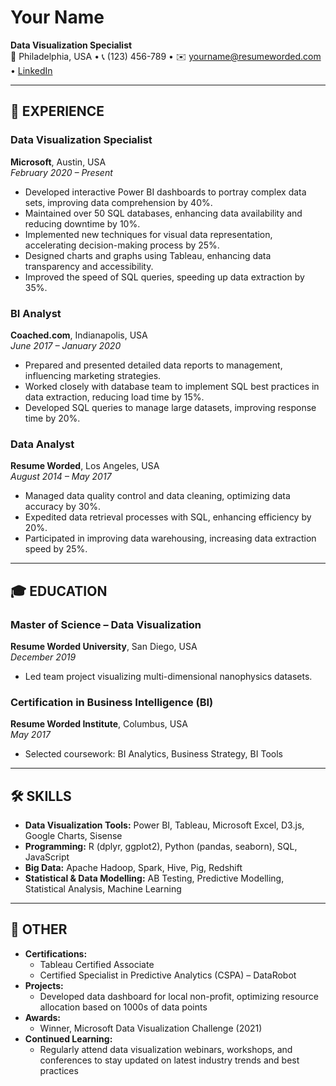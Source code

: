 # **Your Name**  
**Data Visualization Specialist**  
📍 Philadelphia, USA • 📞 (123) 456-789 • ✉️ yourname@resumeworded.com • [LinkedIn](https://linkedin.com/in/your-profile)

---

## 💼 **EXPERIENCE**

### **Data Visualization Specialist**  
**Microsoft**, Austin, USA  
*February 2020 – Present*  
- Developed interactive Power BI dashboards to portray complex data sets, improving data comprehension by 40%.  
- Maintained over 50 SQL databases, enhancing data availability and reducing downtime by 10%.  
- Implemented new techniques for visual data representation, accelerating decision-making process by 25%.  
- Designed charts and graphs using Tableau, enhancing data transparency and accessibility.  
- Improved the speed of SQL queries, speeding up data extraction by 35%.

### **BI Analyst**  
**Coached.com**, Indianapolis, USA  
*June 2017 – January 2020*  
- Prepared and presented detailed data reports to management, influencing marketing strategies.  
- Worked closely with database team to implement SQL best practices in data extraction, reducing load time by 15%.  
- Developed SQL queries to manage large datasets, improving response time by 20%.

### **Data Analyst**  
**Resume Worded**, Los Angeles, USA  
*August 2014 – May 2017*  
- Managed data quality control and data cleaning, optimizing data accuracy by 30%.  
- Expedited data retrieval processes with SQL, enhancing efficiency by 20%.  
- Participated in improving data warehousing, increasing data extraction speed by 25%.

---

## 🎓 **EDUCATION**

### **Master of Science – Data Visualization**  
**Resume Worded University**, San Diego, USA  
*December 2019*  
- Led team project visualizing multi-dimensional nanophysics datasets.

### **Certification in Business Intelligence (BI)**  
**Resume Worded Institute**, Columbus, USA  
*May 2017*  
- Selected coursework: BI Analytics, Business Strategy, BI Tools

---

## 🛠️ **SKILLS**

- **Data Visualization Tools:** Power BI, Tableau, Microsoft Excel, D3.js, Google Charts, Sisense  
- **Programming:** R (dplyr, ggplot2), Python (pandas, seaborn), SQL, JavaScript  
- **Big Data:** Apache Hadoop, Spark, Hive, Pig, Redshift  
- **Statistical & Data Modelling:** AB Testing, Predictive Modelling, Statistical Analysis, Machine Learning

---

## 📄 **OTHER**

- **Certifications:**  
  - Tableau Certified Associate  
  - Certified Specialist in Predictive Analytics (CSPA) – DataRobot  
- **Projects:**  
  - Developed data dashboard for local non-profit, optimizing resource allocation based on 1000s of data points  
- **Awards:**  
  - Winner, Microsoft Data Visualization Challenge (2021)  
- **Continued Learning:**  
  - Regularly attend data visualization webinars, workshops, and conferences to stay updated on latest industry trends and best practices